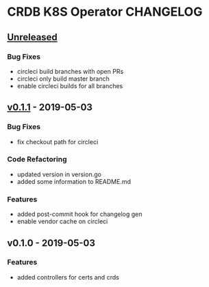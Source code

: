 # CRDB K8S Operator CHANGELOG

<a name="unreleased"></a>
## [Unreleased]
### Bug Fixes
- circleci build branches with open PRs
- circleci only build master branch
- enable circleci builds for all branches


<a name="v0.1.1"></a>
## [v0.1.1] - 2019-05-03
### Bug Fixes
- fix checkout path for circleci

### Code Refactoring
- updated version in version.go
- added some information to README.md

### Features
- added post-commit hook for changelog gen
- enable vendor cache on circleci


<a name="v0.1.0"></a>
## v0.1.0 - 2019-05-03
### Features
- added controllers for certs and crds


[Unreleased]: https://github.com/smartmachine/crdb-operator/compare/v0.1.1...HEAD
[v0.1.1]: https://github.com/smartmachine/crdb-operator/compare/v0.1.0...v0.1.1
